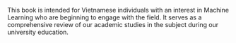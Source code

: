 This book is intended for Vietnamese individuals with an interest in Machine Learning who are beginning to engage with the field. It serves as a comprehensive review of our academic studies in the subject during our university education.
